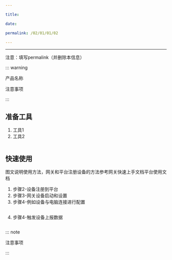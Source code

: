 ```yaml
---

title: 

date: 

permalink: /02/01/01/02

---
```

---
注意：填写permalink（并删除本信息）

::: warning

产品名称 

注意事项

:::

## 准备工具

1. 工具1
2. 工具2

![]()

## 快速使用

图文说明使用方法，网关和平台注册设备的方法参考网关快速上手文档平台使用文档

1. 步骤2-设备注册到平台
2. 步骤3-网关设备启动和设置
3. 步骤4-例如设备与电脑连接进行配置

![]()

4. 步骤4-触发设备上报数据

![]()

::: note

注意事项

:::

